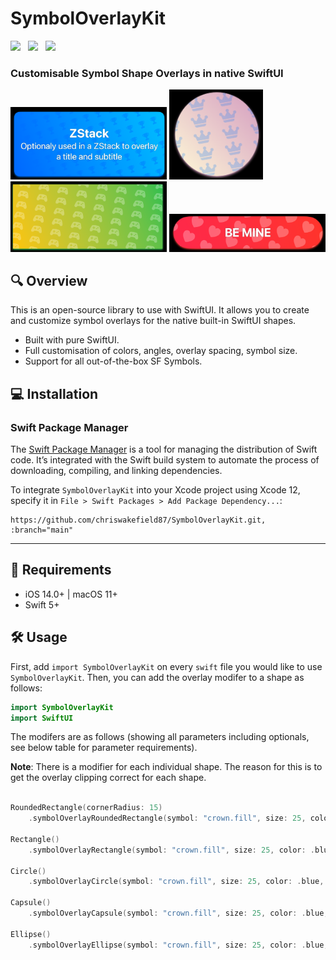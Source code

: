 # SymbolOverlayKit

<img src="https://img.shields.io/badge/PLATFORM-IOS%20-lightgray?style=for-the-badge" />&nbsp;&nbsp;&nbsp;<img src="https://img.shields.io/badge/LICENSE-MIT-lightgray?style=for-the-badge" />&nbsp;&nbsp;&nbsp;<img src="https://img.shields.io/badge/MADE WITH-SWIFTUI-orange?style=for-the-badge" />

### Customisable Symbol Shape Overlays in native SwiftUI

<p align="left">
  <img src="./Screenshots/roundedrectangle.png" width="250" />
  <img src="./Screenshots/circle.png" width="150"/>
  <img src="./Screenshots/rectangle.png" width="250" />
  <img src="./Screenshots/capsule.png" width="250" />
</p>

## 🔍 Overview

This is an open-source library to use with SwiftUI. It allows you to create and customize symbol overlays for the native built-in SwiftUI shapes.

- Built with pure SwiftUI.
- Full customisation of colors, angles, overlay spacing, symbol size.
- Support for all out-of-the-box SF Symbols.

## 💻 Installation

### Swift Package Manager

The [Swift Package Manager](https://swift.org/package-manager/) is a tool for managing the distribution of Swift code. It’s integrated with the Swift build system to automate the process of downloading, compiling, and linking dependencies.

To integrate `SymbolOverlayKit` into your Xcode project using Xcode 12, specify it in `File > Swift Packages > Add Package Dependency...`:

```ogdl
https://github.com/chriswakefield87/SymbolOverlayKit.git, :branch="main"
```

---

## 🧳 Requirements

- iOS 14.0+ | macOS 11+
- Swift 5+

## 🛠 Usage

First, add `import SymbolOverlayKit` on every `swift` file you would like to use `SymbolOverlayKit`. Then, you can add the overlay modifer to a shape as follows:

```swift
import SymbolOverlayKit
import SwiftUI
```
The modifers are as follows (showing all parameters including optionals, see below table for parameter requirements).

**Note**: There is a modifier for each individual shape. The reason for this is to get the overlay clipping correct for each shape.

```swift

RoundedRectangle(cornerRadius: 15)
    .symbolOverlayRoundedRectangle(symbol: "crown.fill", size: 25, color: .blue, opacity: 0.2, rectangleCornerRadius: 15, rotation: -10, vspacing: 20, hspacing: 15)

Rectangle()
    .symbolOverlayRectangle(symbol: "crown.fill", size: 25, color: .blue, opacity: 0.2, rotation: -10, vspacing: 20, hspacing: 15)

Circle()
    .symbolOverlayCircle(symbol: "crown.fill", size: 25, color: .blue, opacity: 0.2, rotation: -10, vspacing: 20, hspacing: 15)

Capsule()
    .symbolOverlayCapsule(symbol: "crown.fill", size: 25, color: .blue, opacity: 0.2, rotation: -10, vspacing: 20, hspacing: 15)

Ellipse()
    .symbolOverlayEllipse(symbol: "crown.fill", size: 25, color: .blue, opacity: 0.2, rotation: -10, vspacing: 20, hspacing: 15)
```
